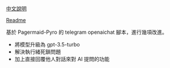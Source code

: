 [中文說明](https://github.com/WildBeastRouen/Pagermaid-Pyro_ChatGPT/blob/main/README_CN.md)

[Readme](https://github.com/WildBeastRouen/Pagermaid-Pyro_ChatGPT/blob/main/README.md)

基於 Pagermaid-Pyro 的 telegram openaichat 腳本，進行幾項改進。

* 將模型升級為 gpt-3.5-turbo
* 解決執行緒死鎖問題
* 加上直接回覆他人對話來對 AI 提問的功能
